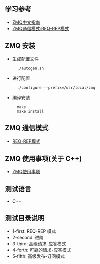 
## 学习参考
- [ZMQ中文指南](https://github.com/anjuke/zguide-cn)
- [ZMQ通信模式:REQ-REP模式](https://www.jianshu.com/p/50bb18c1ab4f)

## ZMQ 安装
- 生成配置文件
  ```shell
    ./autogen.sh
  ```
- 进行配置
  ```shell
    ./configure --prefix=/usr/local/zmq
  ```
- 编译安装
  ```shell
    make
    make install
  ```

## ZMQ 通信模式
- [REQ-REP模式](REQ-REP模式.md)

## ZMQ 使用事项(关于 C++)
- [ZMQ使用事项](ZMQ使用事项.md)

## 测试语言
- C++

## 测试目录说明
- 1-first: REQ-REP 模式
- 2-second: 进阶
- 3-third: 高级请求-应答模式
- 4-forth: 可靠的请求-应答模式
- 5-fifth: 高级发布-订阅模式



